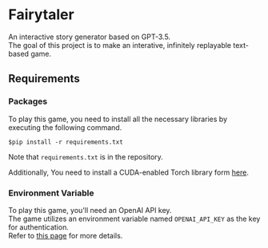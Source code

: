 # Fairytaler
 An interactive story generator based on GPT-3.5.    
 The goal of this project is to make an interative, infinitely replayable text-based game.

## Requirements

### Packages
To play this game, you need to install all the necessary libraries by executing the following command.

```
$pip install -r requirements.txt
```
Note that ```requirements.txt``` is in the repository.


Additionally, You need to install a CUDA-enabled Torch library form [here](https://pytorch.org/get-started/locally/).

### Environment Variable
To play this game, you'll need an OpenAI API key.    
The game utilizes an environment variable named ```OPENAI_API_KEY``` as the key for authentication.      
Refer to [this page](https://platform.openai.com/docs/api-reference/authentication) for more details.



